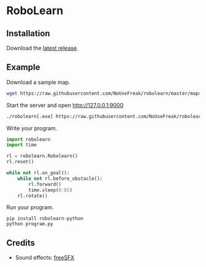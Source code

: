 # RoboLearn

## Installation

Download the [latest release](https://github.com/NoUseFreak/robolearn/releases).

## Example

Download a sample map.

```bash
wget https://raw.githubusercontent.com/NoUseFreak/robolearn/master/maps/maze_simple.txt
```

Start the server and open http://127.0.0.1:9000

```bash
./robolearn[.exe] https://raw.githubusercontent.com/NoUseFreak/robolearn/master/maps/maze_simple.txt

```

Write your program.

```python
import robolearn
import time

rl = robolearn.Robolearn()
rl.reset()

while not rl.on_goal():
    while not rl.before_obstacle():
        rl.forward()
        time.sleep(0.05)
    rl.rotate()
```

Run your program.

```
pip install robolearn-python
python program.py
```

## Credits

 - Sound effects: [freeSFX](http://www.freesfx.co.uk)
                  
